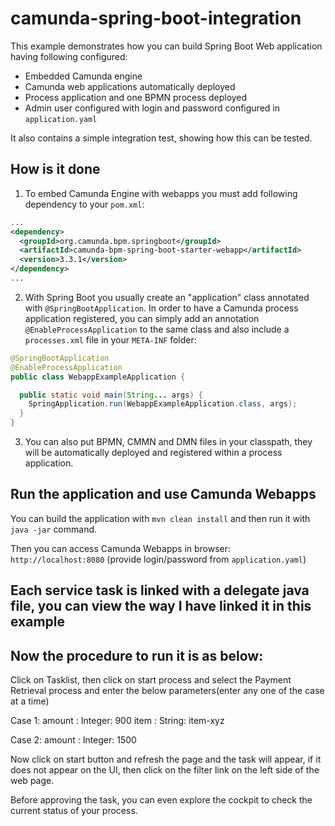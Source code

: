 # camunda-spring-boot-integration

This example demonstrates how you can build Spring Boot Web application having following configured:
* Embedded Camunda engine
* Camunda web applications automatically deployed
* Process application and one BPMN process deployed
* Admin user configured with login and password configured in `application.yaml`

It also contains a simple integration test, showing how this can be tested.

## How is it done

1. To embed Camunda Engine with webapps you must add following dependency to your `pom.xml`:

```xml
...
<dependency>
  <groupId>org.camunda.bpm.springboot</groupId>
  <artifactId>camunda-bpm-spring-boot-starter-webapp</artifactId>
  <version>3.3.1</version>
</dependency>
...
```

2. With Spring Boot you usually create an "application" class annotated with `@SpringBootApplication`. In order to have a Camunda process application
registered, you can simply add an annotation `@EnableProcessApplication` to the same class and also include a `processes.xml` file in your `META-INF` folder:

```java
@SpringBootApplication
@EnableProcessApplication
public class WebappExampleApplication {

  public static void main(String... args) {
    SpringApplication.run(WebappExampleApplication.class, args);
  }
}
```

3. You can also put BPMN, CMMN and DMN files in your classpath, they will be automatically deployed and registered within a process application.


## Run the application and use Camunda Webapps

You can build the application with `mvn clean install` and then run it with `java -jar` command.

Then you can access Camunda Webapps in browser: `http://localhost:8080` (provide login/password from `application.yaml`)

## Each service task is linked with a delegate java file, you can view the way I have linked it in this example

## Now the procedure to run it is as below:
Click on Tasklist, then click on start process and select the Payment Retrieval process and enter the below parameters(enter any one of the case at a time)

Case 1:
amount : Integer: 900
item : String: item-xyz

Case 2:
amount : Integer: 1500

Now click on start button and refresh the page and the task will appear, if it does not appear on the UI, then click on the filter link on the left side of the web page.

Before approving the task, you can even explore the cockpit to check the current status of your process.
